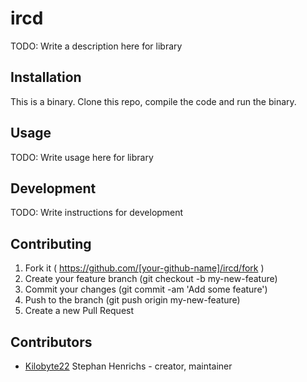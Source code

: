 # ircd

TODO: Write a description here for library

## Installation

This is a binary. Clone this repo, compile the code and run the binary.

## Usage

TODO: Write usage here for library

## Development

TODO: Write instructions for development

## Contributing

1. Fork it ( https://github.com/[your-github-name]/ircd/fork )
2. Create your feature branch (git checkout -b my-new-feature)
3. Commit your changes (git commit -am 'Add some feature')
4. Push to the branch (git push origin my-new-feature)
5. Create a new Pull Request

## Contributors

- [Kilobyte22](https://github.com/Kilobyte22) Stephan Henrichs - creator, maintainer
